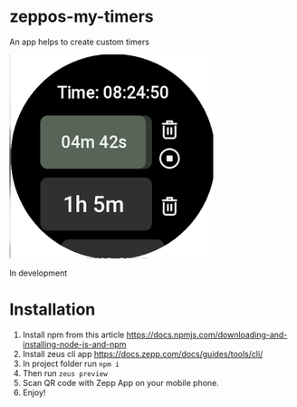 # zeppos-my-timers

An app helps to create custom timers

![Screen](screen.png)

In development

# Installation

1. Install npm from this article https://docs.npmjs.com/downloading-and-installing-node-js-and-npm
2. Install zeus cli app https://docs.zepp.com/docs/guides/tools/cli/
3. In project folder run `npm i`
4. Then run `zeus preview`
5. Scan QR code with Zepp App on your mobile phone.
6. Enjoy!

